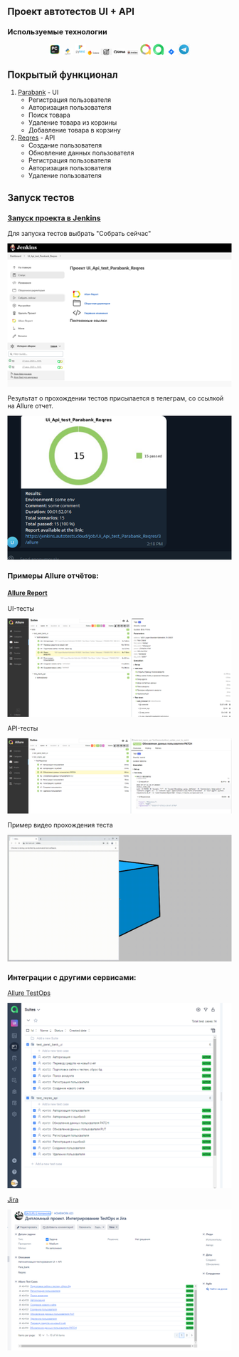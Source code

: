 ## Проект автотестов  UI + API 

<!-- Технологии -->

### Используемые технологии
<p  align="center">
  <code><img width="5%" title="Pycharm" src="images/logo/pycharm_logo.png"></code>
  <code><img width="5%" title="Python" src="images/logo/python_logo.png"></code>
  <code><img width="5%" title="Pytest" src="images/logo/Pytest_logo.png"></code>
  <code><img width="5%" title="Selene" src="images/logo/selene_logo.png"></code>
  <code><img width="5%" title="Selenium" src="images/logo/selenium_logo.png"></code>
  <code><img width="5%" title="GitHub" src="images/logo/github_logo.png"></code>
  <code><img width="5%" title="Jenkins" src="images/logo/jenkins_logo.png"></code>
  <code><img width="5%" title="Allure Report" src="images/logo/allure_report_logo.png"></code>
  <code><img width="5%" title="Allure TestOps" src="images/logo/allure_testops_logo.png"></code>
  <code><img width="5%" title="Jira" src="images/logo/jira_logo.png"></code>
  <code><img width="5%" title="Telegram" src="images/logo/telegram_logo.png"></code>
</p>


<!-- Тест кейсы -->

## Покрытый функционал

1. [Parabank](https://parabank.parasoft.com/parabank/) - UI
    - Регистрация пользователя
    - Авторизация пользователя
    - Поиск товара
    - Удаление товара из корзины
    - Добавление товара в корзину
2. [Reqres](https://reqres.in/) - API
   - Создание пользователя 
   - Обновление данных пользователя
   - Регистрация пользователя
   - Авторизация пользователя
   - Удаление пользователя

## Запуск тестов

### [Запуск проекта в Jenkins](https://jenkins.autotests.cloud/job/Ui_Api_test_Parabank_Reqres/)

Для запуска тестов выбрать "Собрать сейчас"

![Jenkins](/images/screenshot/jenkins.png)

Результат о прохождении тестов присылается в телеграм, со ссылкой на Allure отчет.

![Telegram](/images/screenshot/telegram.png)

### __Примеры Allure отчётов:__ 

#### [Allure Report](https://jenkins.autotests.cloud/job/Ui_Api_test_Parabank_Reqres/3/allure/)

UI-тесты

![Allure UI](/images/screenshot/ui.png)

API-тесты

![Allure API](/images/screenshot/api.png)

Пример видео прохождения теста

![Allure vid](/images/screenshot/test.gif)

### __Интеграции с другими сервисами:__ 
[Allure TestOps](https://allure.autotests.cloud/project/3571/launches)

![Allure TestOps](/images/screenshot/allure_testops.png)

[Jira](https://jira.autotests.cloud/browse/HOMEWORK-823)

![Allure TestOps](/images/screenshot/jira.png)

